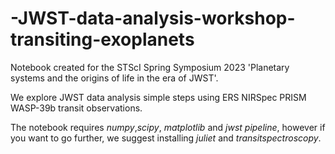 # -JWST-data-analysis-workshop-transiting-exoplanets
Notebook created for the STScI Spring Symposium 2023 'Planetary systems and the origins of life in the era of JWST'. 

We explore JWST data analysis simple steps using ERS NIRSpec PRISM WASP-39b transit observations.

The notebook requires *numpy*,*scipy*, *matplotlib* and *jwst pipeline*, however if you want to go further, we suggest installing *juliet* and *transitspectroscopy*. 

